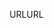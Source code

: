 <span data-ttu-id="b43e1-101">URL</span><span class="sxs-lookup"><span data-stu-id="b43e1-101">URL</span></span>